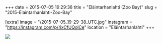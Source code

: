 +++
date = 2015-07-05 19:29:38
title = "Eläintarhanlahti (Zoo Bay)"
slug = "2015-Elaintarhanlahti-Zoo-Bay"

[extra]
image = "/2015-07-05_19-29-38_UTC.jpg"
instagram = "https://instagram.com/p/4xCfUQoICe"
location = "Eläintarhanlahti"
+++

<img src="/2015-07-05_19-29-38_UTC.jpg" />
